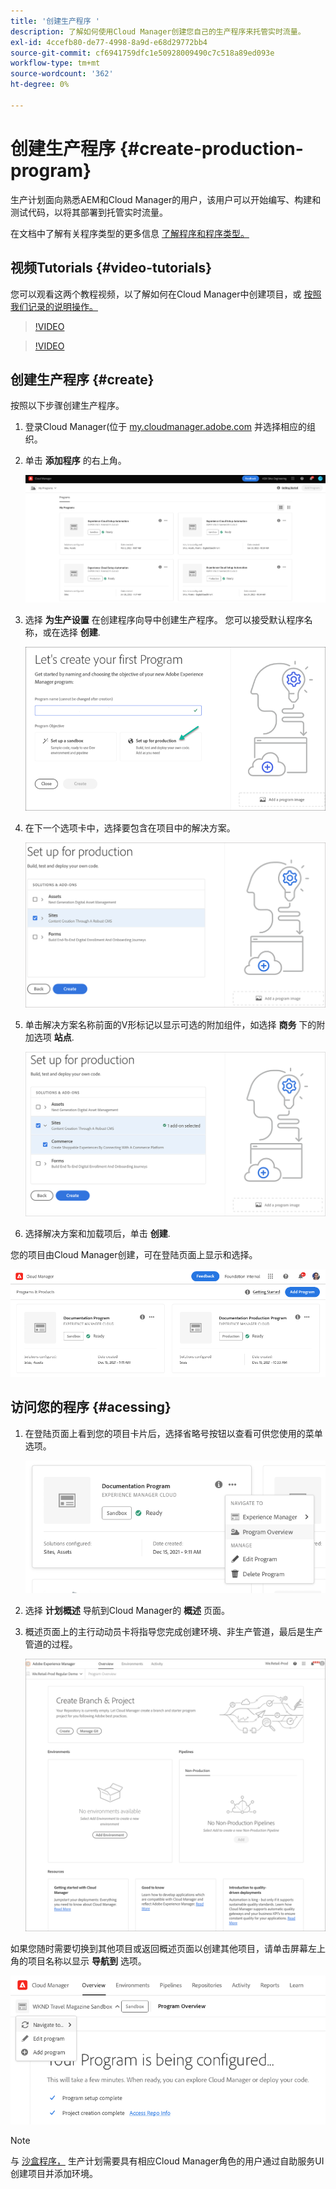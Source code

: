 ```yaml
---
title: '创建生产程序 '
description: 了解如何使用Cloud Manager创建您自己的生产程序来托管实时流量。
exl-id: 4ccefb80-de77-4998-8a9d-e68d29772bb4
source-git-commit: cf6941759dfc1e50928009490c7c518a89ed093e
workflow-type: tm+mt
source-wordcount: '362'
ht-degree: 0%

---
```



# 创建生产程序 {#create-production-program}

生产计划面向熟悉AEM和Cloud Manager的用户，该用户可以开始编写、构建和测试代码，以将其部署到托管实时流量。

在文档中了解有关程序类型的更多信息 [了解程序和程序类型。](program-types.md)

## 视频Tutorials {#video-tutorials}

您可以观看这两个教程视频，以了解如何在Cloud Manager中创建项目，或 [按照我们记录的说明操作。](#create)

>[!VIDEO](https://video.tv.adobe.com/v/334953)

>[!VIDEO](https://video.tv.adobe.com/v/334954)

## 创建生产程序 {#create}

按照以下步骤创建生产程序。

1. 登录Cloud Manager(位于 [my.cloudmanager.adobe.com](https://my.cloudmanager.adobe.com/) 并选择相应的组织。

1. 单击 **添加程序** 的右上角。

   ![Cloud Manager登录页面](assets/first_timelogin1.png)

1. 选择 **为生产设置** 在创建程序向导中创建生产程序。 您可以接受默认程序名称，或在选择 **创建**.

   ![创建程序向导](assets/create-prod1.png)

1. 在下一个选项卡中，选择要包含在项目中的解决方案。

   ![选择解决方案](assets/setup-prod-select.png)

1. 单击解决方案名称前面的V形标记以显示可选的附加组件，如选择 **商务** 下的附加选项 **站点**.

   ![选择附加组件](assets/setup-prod-commerce.png)

1. 选择解决方案和加载项后，单击 **创建**.

您的项目由Cloud Manager创建，可在登陆页面上显示和选择。

![Cloud Manager概述](assets/navigate-cm.png)

## 访问您的程序 {#acessing}

1. 在登陆页面上看到您的项目卡片后，选择省略号按钮以查看可供您使用的菜单选项。

   ![项目概述](assets/program-overview.png)

1. 选择 **计划概述** 导航到Cloud Manager的 **概述** 页面。

1. 概述页面上的主行动动员卡将指导您完成创建环境、非生产管道，最后是生产管道的过程。

   ![项目概述](assets/set-up-prod5.png)

如果您随时需要切换到其他项目或返回概述页面以创建其他项目，请单击屏幕左上角的项目名称以显示 **导航到** 选项。

![导航至](assets/create-program-a1.png)

>[!NOTE]
>
>与 [沙盒程序，](introduction-sandbox-programs.md#auto-creation) 生产计划需要具有相应Cloud Manager角色的用户通过自助服务UI创建项目并添加环境。
